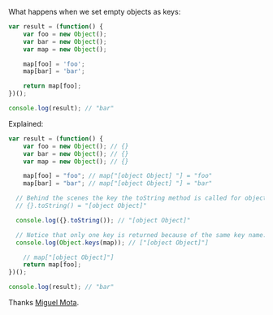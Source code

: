 What happens when we set empty objects as keys:

``` javascript
var result = (function() {
    var foo = new Object();
    var bar = new Object();
    var map = new Object();

    map[foo] = 'foo';
    map[bar] = 'bar';

    return map[foo];
})();

console.log(result); // "bar"
```

Explained:

``` javascript
var result = (function() {
    var foo = new Object(); // {}
    var bar = new Object(); // {}
    var map = new Object(); // {}

    map[foo] = "foo"; // map["[object Object] "] = "foo"
    map[bar] = "bar"; // map["[object Object] "] = "bar"

  // Behind the scenes the key the toString method is called for object keys, so:
  // {}.toString() = "[object Object]"

  console.log({}.toString()); // "[object Object]"

  // Notice that only one key is returned because of the same key name:
  console.log(Object.keys(map)); // ["[object Object]"]

    // map["[object Object]"]
    return map[foo];
})();

console.log(result); // "bar"
```

Thanks [Miguel Mota](http://www.miguelmota.com/).
